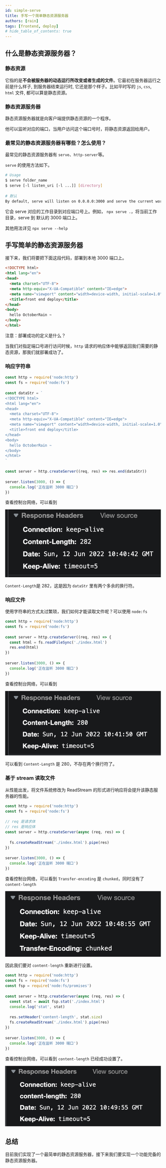 ```yaml
---
id: simple-serve
title: 手写一个简单静态资源服务器
authors: [rain]
tags: [frontend, deploy]
# hide_table_of_contents: true
---
```


## 什么是静态资源服务器？

### 静态资源

它指的是**不会被服务器的动态运行所改变或者生成的文件**。它最初在服务器运行之前是什么样子, 到服务器结束运行时, 它还是那个样子。比如平时写的 `js`, `css`, `html` 文件, 都可以算是静态资源。


### 静态资源服务器

静态资源服务器就是向客户端提供静态资源的一个程序。

他可以监听对应的端口，当用户访问这个端口号时，将静态资源返回给用户。


### 最常见的静态资源服务器有哪些？怎么使用？

最常见的静态资源服务器有 `serve`、`http-server`等。

`serve` 的使用方法如下。

```sh
# Usage
$ serve folder_name
$ serve [-l listen_uri [-l ...]] [directory]

# 默认
By default, serve will listen on 0.0.0.0:3000 and serve the current working directory on that address.
```

它会 serve 对应的工作目录到对应端口号上。例如， `npx serve .`，将当前工作目录，serve 到 默认的 3000 端口上。

其他用法详见 `npx serve --help`

## 手写简单的静态资源服务器

接下来，我们将要把下面这段代码，部署到本地 3000 端口上。

```html
<!DOCTYPE html>
<html lang="en">
<head>
  <meta charset="UTF-8">
  <meta http-equiv="X-UA-Compatible" content="IE=edge">
  <meta name="viewport" content="width=device-width, initial-scale=1.0">
  <title>front end deploy</title>
</head>
<body>
  hello OctoberRain ~
</body>
</html>
```

注意：部署成功的定义是什么？

当我们对指定端口号进行访问时候，`http` 请求的响应体中能够返回我们需要的静态资源，那我们就部署成功了。

### 响应字符串

```js
const http = require('node:http')
const fs = require('node:fs')

const dataStr = `
<!DOCTYPE html>
<html lang="en">
<head>
  <meta charset="UTF-8">
  <meta http-equiv="X-UA-Compatible" content="IE=edge">
  <meta name="viewport" content="width=device-width, initial-scale=1.0">
  <title>front end deploy</title>
</head>
<body>
  hello OctoberRain ~
</body>
</html>
`

const server = http.createServer((req, res) => res.end(dataStr))

server.listen(3000, () => {
  console.log('正在监听 3000 端口')
})

```

查看控制台网络，可以看到 

![serve](./asssets/serve.png)

`Content-Length`是 282，这是因为 `dataStr` 里有两个多余的换行符。

### 响应文件

使用字符串的方式太过繁琐，我们如何才能读取文件呢？可以使用 `node:fs`

```js
const http = require('node:http')
const fs = require('node:fs')

const server = http.createServer((req, res) => {
  const html = fs.readFileSync('./index.html')
  res.end(html)
})

server.listen(3000, () => {
  console.log('正在监听 3000 端口')
})
```

查看控制台网络，可以看到 

![serve](./asssets/serve-fs.png)

可以看到 `Content-Length` 是 280，不存在两个换行符了。

### 基于 stream 读取文件

从性能出发，将文件系统修改为 ReadStream 的形式进行响应将会提升该静态服务器的性能。

```js
const http = require('node:http')
const fs = require('node:fs')

// req 是请求体
// res 是响应体
const server = http.createServer(async (req, res) => {

  fs.createReadStream('./index.html').pipe(res)
})

server.listen(3000, () => {
  console.log('正在监听 3000 端口')
})
```

查看控制台网络，可以看到 `Transfer-encoding` 是 `chunked`，同时没有了 `content-length`

![serve](./asssets/serve-stream1.png)

因此我们要对 `content-length` 重新进行设置。

```js
const http = require('node:http')
const fs = require('node:fs')
const fsp = require('node:fs/promises')

const server = http.createServer(async (req, res) => {
  const stat = await fsp.stat('./index.html')
  console.log('stat', stat)
  
  res.setHeader('content-length', stat.size)
  fs.createReadStream('./index.html').pipe(res)
})

server.listen(3000, () => {
  console.log('正在监听 3000 端口')
})
```

查看控制台网络，可以看到 `content-length` 已经成功设置了。

![serve](./asssets/serve-stream2.png)

## 总结

目前我们实现了一个最简单的静态资源服务器，接下来我们要实现一个功能完备的静态资源服务器。